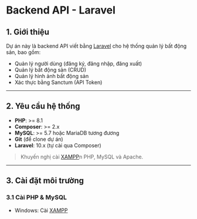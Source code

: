 # Backend API - Laravel

## 1. Giới thiệu
Dự án này là backend API viết bằng [Laravel](https://laravel.com/) cho hệ thống quản lý bất động sản, bao gồm:
- Quản lý người dùng (đăng ký, đăng nhập, đăng xuất)
- Quản lý bất động sản (CRUD)
- Quản lý hình ảnh bất động sản
- Xác thực bằng Sanctum (API Token)

---

## 2. Yêu cầu hệ thống

- **PHP**: >= 8.1
- **Composer**: >= 2.x
- **MySQL**: >= 5.7 hoặc MariaDB tương đương
- **Git** (để clone dự án)
- **Laravel**: 10.x (tự cài qua Composer)

> Khuyến nghị cài [XAMPP](https://www.apachefriends.org/)n PHP, MySQL và Apache.

---

## 3. Cài đặt môi trường

### 3.1 Cài PHP & MySQL
- Windows: Cài [XAMPP](https://www.apachefriends.org/) 
